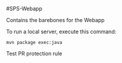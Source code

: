 #SPS-Webapp

Contains the barebones for the Webapp

To run a local server,
execute this command:

```
mvn package exec:java
```
Test PR protection rule